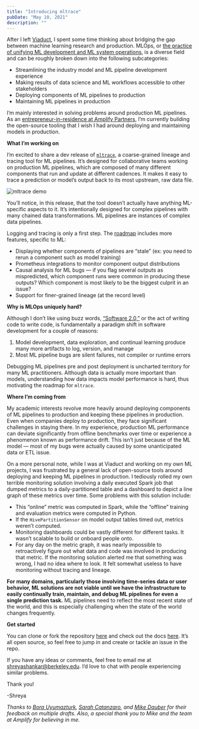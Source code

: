 ```yaml
---
title: "Introducing mltrace"
pubDate: "May 10, 2021"
description: ""
---
```


After I left [Viaduct](https://www.viaduct.ai/), I spent some time thinking about bridging the gap between machine learning research and production. MLOps, or [the practice of unifying ML development and ML system operations](https://cloud.google.com/architecture/mlops-continuous-delivery-and-automation-pipelines-in-machine-learning), is a diverse field and can be roughly broken down into the following subcategories:

- Streamlining the industry model and ML pipeline development experience
- Making results of data science and ML workflows accessible to other stakeholders
- Deploying components of ML pipelines to production
- Maintaining ML pipelines in production

I’m mainly interested in solving problems around production ML pipelines. As an [entrepreneur-in-residence at Amplify Partners](https://amplifypartners.com/firm-news/welcome-shreya-shankar/), I’m currently building the open-source tooling that I wish I had around deploying and maintaining models in production.

**What I’m working on**

I’m excited to share a dev release of [`mltrace`](https://github.com/loglabs/mltrace), a coarse-grained lineage and tracing tool for ML pipelines. It’s designed for collaborative teams working on production ML pipelines, which are composed of many different components that run and update at different cadences. It makes it easy to trace a prediction or model’s output back to its most upstream, raw data file.

![mltrace demo](blogimages/mltrace.gif)

You’ll notice, in this release, that the tool doesn’t actually have anything ML-specific aspects to it. It’s intentionally designed for complex pipelines with many chained data transformations. ML pipelines are instances of complex data pipelines.

Logging and tracing is only a first step. The [roadmap](https://github.com/loglabs/mltrace#future-directions) includes more features, specific to ML:

- Displaying whether components of pipelines are “stale” (ex: you need to rerun a component such as model training)
- Prometheus integrations to monitor component output distributions
- Causal analysis for ML bugs — if you flag several outputs as mispredicted, which component runs were common in producing these outputs? Which component is most likely to be the biggest culprit in an issue?
- Support for finer-grained lineage (at the record level)

**Why is MLOps uniquely hard?**

Although I don’t like using buzz words, [“Software 2.0,”](https://karpathy.medium.com/software-2-0-a64152b37c35) or the act of writing code to write code, is fundamentally a paradigm shift in software development for a couple of reasons:

1. Model development, data exploration, and continual learning produce many more artifacts to log, version, and manage
2. Most ML pipeline bugs are silent failures, not compiler or runtime errors

Debugging ML pipelines pre and post deployment is uncharted territory for many ML practitioners. Although data is actually more important than models, understanding how data impacts model performance is hard, thus motivating the roadmap for `mltrace`.

**Where I’m coming from**

My academic interests revolve more heavily around deploying components of ML pipelines to production and keeping these pipelines in production. Even when companies deploy to production, they face significant challenges in staying there. In my experience, production ML performance can deviate significantly from offline benchmarks over time or experience a phenomenon known as performance drift. This isn’t just because of the ML model — most of my bugs were actually caused by some unanticipated data or ETL issue.

On a more personal note, while I was at Viaduct and working on my own ML projects, I was frustrated by a general lack of open-source tools around deploying and keeping ML pipelines in production. I tediously rolled my own terrible monitoring solution involving a daily executed Spark job that dumped metrics to a daily-partitioned table and a dashboard to depict a line graph of these metrics over time. Some problems with this solution include:

- This “online” metric was computed in Spark, while the “offline” training and evaluation metrics were computed in Python.
- If the `HivePartitionSensor` on model output tables timed out, metrics weren’t computed.
- Monitoring dashboards could be vastly different for different tasks. It wasn’t scalable to build or onboard people onto.
- For any day on the metric graph, it was nearly impossible to retroactively figure out what data and code was involved in producing that metric. If the monitoring solution alerted me that something was wrong, I had no idea where to look. It felt somewhat useless to have monitoring without tracing and lineage.

**For many domains, particularly those involving time-series data or user behavior, ML solutions are not viable until we have the infrastructure to easily continually train, maintain, and debug ML pipelines for even a single prediction task.** ML pipelines need to reflect the most recent state of the world, and this is especially challenging when the state of the world changes frequently.

**Get started**

You can clone or fork the repository [here](https://github.com/loglabs/mltrace) and check out the docs [here](https://mltrace.readthedocs.io/en/latest/index.html). It’s all open source, so feel free to jump in and create or tackle an issue in the repo.

If you have any ideas or comments, feel free to email me at [shreyashankar@berkeley.edu](mailto:shreyashankar@berkeley.edu). I’d love to chat with people experiencing similar problems.

Thank you!

-Shreya

_Thanks to [Bora Uyumazturk](https://bora-uyumazturk.github.io/), [Sarah Catanzaro](https://twitter.com/sarahcat21), and [Mike Dauber](https://twitter.com/dauber) for their feedback on multiple drafts. Also, a special thank you to Mike and the team at Amplify for believing in me._
